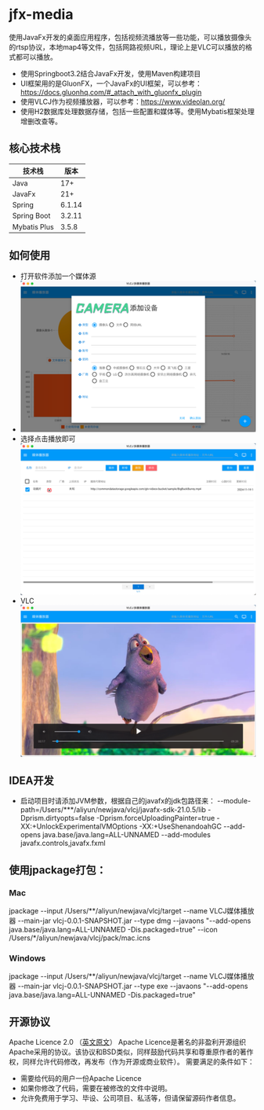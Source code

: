 # jfx-media
使用JavaFx开发的桌面应用程序，包括视频流播放等一些功能，可以播放摄像头的rtsp协议，本地map4等文件，包括网路视频URL，理论上是VLC可以播放的格式都可以播放。

* 使用Springboot3.2结合JavaFx开发，使用Maven构建项目
* UI框架用的是GluonFX，一个JavaFx的UI框架，可以参考：https://docs.gluonhq.com/#_attach_with_gluonfx_plugin
* 使用VLCJ作为视频播放器，可以参考：https://www.videolan.org/
* 使用H2数据库处理数据存储，包括一些配置和媒体等。使用Mybatis框架处理增删改查等。


## 核心技术栈

| 技术栈                  | 版本         |
|----------------------|------------|
| Java                 | 17+        |
| JavaFx               | 21+        |
| Spring               | 6.1.14     |
| Spring Boot          | 3.2.11     |
| Mybatis Plus         | 3.5.8      |


## 如何使用

* 打开软件添加一个媒体源
* ![img.png](images/demo1.png)
* 选择点击播放即可
![img.png](images/demo2.png) 
* VLC
![img.png](images/demo3.png) 

## IDEA开发
* 启动项目时请添加JVM参数，根据自己的javafx的jdk包路径来： --module-path=/Users/***/aliyun/newjava/vlcj/javafx-sdk-21.0.5/lib -Dprism.dirtyopts=false -Dprism.forceUploadingPainter=true -XX:+UnlockExperimentalVMOptions -XX:+UseShenandoahGC  --add-opens java.base/java.lang=ALL-UNNAMED --add-modules javafx.controls,javafx.fxml

## 使用jpackage打包：

### Mac
jpackage --input /Users/**/aliyun/newjava/vlcj/target --name VLCJ媒体播放器     --main-jar vlcj-0.0.1-SNAPSHOT.jar --type dmg --javaons "--add-opens java.base/java.lang=ALL-UNNAMED -Dis.packaged=true" --icon /Users/*/aliyun/newjava/vlcj/pack/mac.icns

### Windows
jpackage --input /Users/**/aliyun/newjava/vlcj/target --name VLCJ媒体播放器     --main-jar vlcj-0.0.1-SNAPSHOT.jar --type exe --javaons "--add-opens java.base/java.lang=ALL-UNNAMED -Dis.packaged=true" 


## 开源协议
Apache Licence 2.0 （[英文原文](http://www.apache.org/licenses/LICENSE-2.0.html)）
Apache Licence是著名的非盈利开源组织Apache采用的协议。该协议和BSD类似，同样鼓励代码共享和尊重原作者的著作权，同样允许代码修改，再发布（作为开源或商业软件）。
需要满足的条件如下：
* 需要给代码的用户一份Apache Licence
* 如果你修改了代码，需要在被修改的文件中说明。
* 允许免费用于学习、毕设、公司项目、私活等，但请保留源码作者信息。
